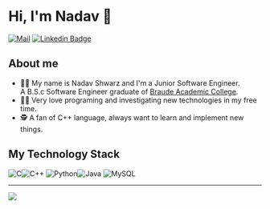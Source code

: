 # Hi, I'm Nadav 👋

[![Mail](https://img.shields.io/badge/-nadave.19933@gmail.com-red?style=flat-square&logo=gmail&logoColor=white)](mailto:nadave.19933@gmail.com)
[![Linkedin Badge](https://img.shields.io/badge/-Nadav_Shwarz-blue?style=flat-square&logo=Linkedin&logoColor=white&link=https://www.linkedin.com/in/nadav-shwarz/)](https://www.linkedin.com/in/nadav-shwarz/) 


## About me 

-	🧑‍🎓 My name is Nadav Shwarz and I'm a Junior Software Engineer. \
     A  B.S.c Software Engineer graduate of [Braude Academic College](https://w3.braude.ac.il/?lang=en).
-	🧑‍💻 Very love programing and investigating new technologies in my free time.
-	🕵️ A fan of C++ language, always want to learn and implement new things. 


## My Technology Stack 
![](https://img.icons8.com/color/50/000000/c-programming.png "C")![](https://img.icons8.com/color/48/000000/c-plus-plus-logo.png "C++")
![](https://img.icons8.com/color/48/000000/python--v1.png "Python")![](https://img.icons8.com/color/48/000000/java-coffee-cup-logo--v1.png "Java")
![](https://img.icons8.com/color/48/000000/mysql-logo.png "MySQL")


--------
<img src="https://github-readme-stats.vercel.app/api?username=NadavShwartz93&show_icons=true&title_color=195864&text_color=766149&bg_color=E6F6FC&icon_color=D5C9B6">
